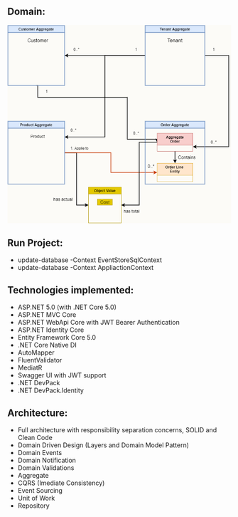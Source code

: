 ## Domain:
![alt text](https://github.com/TruongNguyen1989/ExamSlab/blob/master/Test.png)
## Run Project:

- update-database -Context EventStoreSqlContext
- update-database -Context AppliactionContext

## Technologies implemented:

- ASP.NET 5.0 (with .NET Core 5.0)
 - ASP.NET MVC Core 
 - ASP.NET WebApi Core with JWT Bearer Authentication
 - ASP.NET Identity Core
- Entity Framework Core 5.0
- .NET Core Native DI
- AutoMapper
- FluentValidator
- MediatR
- Swagger UI with JWT support
- .NET DevPack
- .NET DevPack.Identity

## Architecture:

- Full architecture with responsibility separation concerns, SOLID and Clean Code
- Domain Driven Design (Layers and Domain Model Pattern)
- Domain Events
- Domain Notification
- Domain Validations
- Aggregate
- CQRS (Imediate Consistency)
- Event Sourcing
- Unit of Work
- Repository
